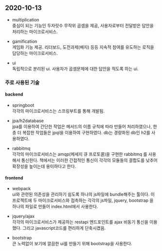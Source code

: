 ## 2020-10-13
+ multiplication  
중심이 되는 기능인 두자릿수 무작위 곱셈을 제공, 사용자로부터 전달받은 답안을 처리하는 마이크로서비스.

+ gamification  
게임화 기능 제공. 리더보드, 도전과제(배지) 등등 지속적 참여를 유도하는 로직을 담당하는 마이크로서비스.

+ ui  
독립적으로 분리된 ui. 사용자가 곱셈문제에 대한 답안을 적도록 하는 ui.

### 주로 사용된 기술
#### backend

+ springboot  
각각의 마이크로서비스는 스프링부트를 통해 개발됨.

+ jpa/h2database  
jpa를 이용하여 간단한 작업은 메서드의 이름 규칙에 따라 만들어 처리하였으나, 한층 더 복잡한 작업들은 jpql을 이용하여 구현하였다.
db는 경량화된 db인 h2를 사용하였다.

+ rabbitmq  
각각의 마이크로서비스는 amqp(메세지 큐 프로토콜)을 구현한 rabbitmq 를 사용해서 통신한다.
책에서는 이러한 간접적인 통신이 각각의 모듈들의 결합도를 낮추어 확장성을 높이는데 용이하다고 한다.

#### frontend
+ webpack  
ui와 관련된 의존성을 관리하기 쉽도록 하나의 js파일에 bundle해주는 툴이다.
이 프로젝트에 두 마이크로서비스와 접촉하는 각각의 js파일, jquery, bootstrap 을 하나의 파일로 만들어 index.html에서 사용한다.

+ jquery/ajax  
각각의 마이크로서비스가 제공하는 restapi 엔드포인트를 ajax 비동기 통신을 이용했다.
그리고 javascript코드를 편리하게 단축시켰음.

+ bootstrap  
큰 노력없이 보기에 깔끔한 ui를 만들기 위해 bootstrap을 사용한다.
